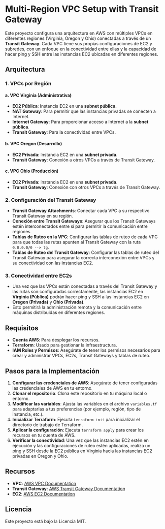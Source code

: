 # Multi-Region VPC Setup with Transit Gateway

Este proyecto configura una arquitectura en AWS con múltiples VPCs en diferentes regiones (Virginia, Oregon y Ohio) conectadas a través de un **Transit Gateway**. Cada VPC tiene sus propias configuraciones de EC2 y subredes, con un enfoque en la conectividad entre ellas y la capacidad de hacer ping y SSH entre las instancias EC2 ubicadas en diferentes regiones.

## Arquitectura

### 1. VPCs por Región

#### a. **VPC Virginia (Administrativa)**
- **EC2 Pública**: Instancia EC2 en una **subnet pública**.
- **NAT Gateway**: Para permitir que las instancias privadas se conecten a Internet.
- **Internet Gateway**: Para proporcionar acceso a Internet a la **subnet pública**.
- **Transit Gateway**: Para la conectividad entre VPCs.

#### b. **VPC Oregon (Desarrollo)**
- **EC2 Privada**: Instancia EC2 en una **subnet privada**.
- **Transit Gateway**: Conexión a otros VPCs a través de Transit Gateway.

#### c. **VPC Ohio (Producción)**
- **EC2 Privada**: Instancia EC2 en una **subnet privada**.
- **Transit Gateway**: Conexión con otros VPCs a través de Transit Gateway.

### 2. Configuración del Transit Gateway

- **Transit Gateway Attachments**: Conectar cada VPC a su respectivo Transit Gateway en su región.
- **Conexión entre Transit Gateways**: Asegurar que los Transit Gateways estén interconectados entre sí para permitir la comunicación entre regiones.
- **Tablas de Ruteo en la VPC**: Configurar las tablas de ruteo de cada VPC para que todas las rutas apunten al Transit Gateway con la ruta `0.0.0.0/0 --> tg`.
- **Tablas de Ruteo del Transit Gateway**: Configurar las tablas de ruteo del Transit Gateway para asegurar la correcta interconexión entre VPCs y su conectividad con las instancias EC2.

### 3. Conectividad entre EC2s

- Una vez que las VPCs están conectadas a través del Transit Gateway y las rutas son configuradas correctamente, las instancias EC2 en **Virginia (Pública)** podrán hacer ping y SSH a las instancias EC2 en **Oregon (Privada)** y **Ohio (Privada)**.
- Esto permitirá la administración remota y la comunicación entre máquinas distribuidas en diferentes regiones.

## Requisitos

- **Cuenta AWS**: Para desplegar los recursos.
- **Terraform**: Usado para gestionar la infraestructura.
- **IAM Roles y Permisos**: Asegúrate de tener los permisos necesarios para crear y administrar VPCs, EC2s, Transit Gateways y tablas de ruteo.

## Pasos para la Implementación

1. **Configurar las credenciales de AWS**: Asegúrate de tener configuradas las credenciales de AWS en tu entorno.
2. **Clonar el repositorio**: Clona este repositorio en tu máquina local o entorno.
3. **Modificar las variables**: Ajusta las variables en el archivo `variables.tf` para adaptarlas a tus preferencias (por ejemplo, región, tipo de instancia, etc.).
4. **Inicializar Terraform**: Ejecuta `terraform init` para inicializar el directorio de trabajo de Terraform.
5. **Aplicar la configuración**: Ejecuta `terraform apply` para crear los recursos en tu cuenta de AWS.
6. **Verificar la conectividad**: Una vez que las instancias EC2 estén en ejecución y las configuraciones de ruteo estén aplicadas, realiza un ping y SSH desde la EC2 pública en Virginia hacia las instancias EC2 privadas en Oregon y Ohio.

## Recursos

- **VPC**: [AWS VPC Documentation](https://docs.aws.amazon.com/vpc/latest/userguide/)
- **Transit Gateway**: [AWS Transit Gateway Documentation](https://docs.aws.amazon.com/vpc/latest/tgw/tgw-intro.html)
- **EC2**: [AWS EC2 Documentation](https://docs.aws.amazon.com/ec2/index.html)

## Licencia

Este proyecto está bajo la Licencia MIT.
